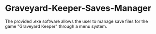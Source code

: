 # Graveyard-Keeper-Saves-Manager
The provided .exe software allows the user to manage save files for the game "Graveyard Keeper" through a menu system. 
